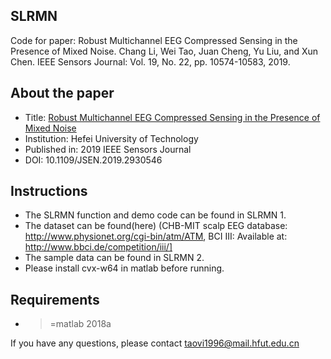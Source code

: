 ## SLRMN
Code for paper: Robust Multichannel EEG Compressed Sensing in the Presence of Mixed Noise. Chang Li, Wei Tao, Juan Cheng, Yu Liu, and Xun Chen. IEEE Sensors Journal: Vol. 19, No. 22, pp. 10574-10583, 2019.
## About the paper
* Title: [Robust Multichannel EEG Compressed Sensing in the Presence of Mixed Noise](https://ieeexplore.ieee.org/abstract/document/8770060)
* Institution: Hefei University of Technology
* Published in: 2019 IEEE Sensors Journal
* DOI: 10.1109/JSEN.2019.2930546
## Instructions
* The SLRMN function and demo code can be found in SLRMN 1.
* The dataset can be found(here) (CHB-MIT scalp EEG database: http://www.physionet.org/cgi-bin/atm/ATM, BCI III: Available at: http://www.bbci.de/competition/iii/]
* The sample data can be found in SLRMN 2.
* Please install cvx-w64 in matlab before running.
## Requirements
+  >=matlab 2018a

If you have any questions, please contact taovi1996@mail.hfut.edu.cn
